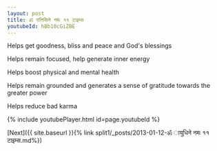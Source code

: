 ```yaml
---
layout: post
title: ॐ पत्तिसिने नमः ११ टाइम्स
youtubeId: hBb10cGiZBE
---
```

 
 
Helps get goodness, bliss and peace and God's blessings
 
Helps remain focused, help generate inner energy 
 
Helps boost physical and mental health 
 
Helps remain grounded and generates a sense of gratitude towards the greater power 
 
Helps reduce bad karma
 
 
 
 


{% include youtubePlayer.html id=page.youtubeId %}
 
[Next]({{ site.baseurl }}{% link  split1/_posts/2013-01-12-ॐ ायुधिने नमः ११ टाइम्स.md%})
 
